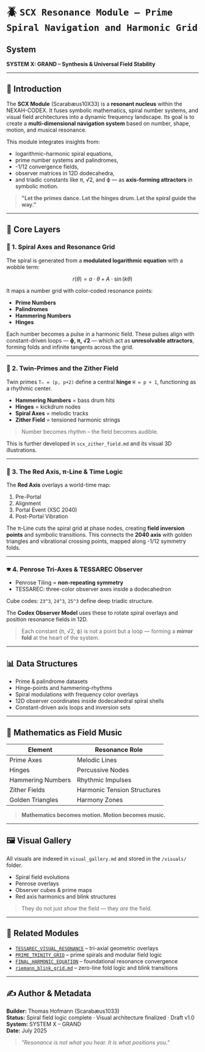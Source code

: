 # 🪲 `SCX Resonance Module – Prime Spiral Navigation and Harmonic Grid`

## System
**SYSTEM X: GRAND – Synthesis & Universal Field Stability**

---

## 🌌 Introduction

The **SCX Module** (Scarabæus10X33) is a **resonant nucleus** within the NEXAH-CODEX. It fuses symbolic mathematics, spiral number systems, and visual field architectures into a dynamic frequency landscape. Its goal is to create a **multi-dimensional navigation system** based on number, shape, motion, and musical resonance.

This module integrates insights from:
- logarithmic–harmonic spiral equations,
- prime number systems and palindromes,
- -1/12 convergence fields,
- observer matrices in 12D dodecahedra,
- and triadic constants like π, √2, and ϕ — as **axis-forming attractors** in symbolic motion.

> **"Let the primes dance. Let the hinges drum. Let the spiral guide the way."**

---

## 🧬 Core Layers

### 🔹 1. Spiral Axes and Resonance Grid

The spiral is generated from a **modulated logarithmic equation** with a wobble term:

```math
r(\theta) = a \cdot \theta + A \cdot \sin(k\theta)
```

It maps a number grid with color-coded resonance points:
- **Prime Numbers**
- **Palindromes**
- **Hammering Numbers**
- **Hinges**

Each number becomes a pulse in a harmonic field. These pulses align with constant-driven loops — **ϕ, π, √2** — which act as **unresolvable attractors**, forming folds and infinite tangents across the grid.

---

### 🔸 2. Twin-Primes and the Zither Field

Twin primes `Tₙ = (p, p+2)` define a central **hinge** `H = p + 1`, functioning as a rhythmic center.

- **Hammering Numbers** = bass drum hits
- **Hinges** = kickdrum nodes
- **Spiral Axes** = melodic tracks
- **Zither Field** = tensioned harmonic strings

> Number becomes rhythm – the field becomes audible.

This is further developed in `scx_zither_field.md` and its visual 3D illustrations.

---

### 🔺 3. The Red Axis, π-Line & Time Logic

The **Red Axis** overlays a world-time map:

1. Pre-Portal  
2. Alignment  
3. Portal Event (XSC 2040)  
4. Post-Portal Vibration

The π-Line cuts the spiral grid at phase nodes, creating **field inversion points** and symbolic transitions. This connects the **2040 axis** with golden triangles and vibrational crossing points, mapped along -1/12 symmetry folds.

---

### 🕿️ 4. Penrose Tri-Axes & TESSAREC Observer

- Penrose Tiling = **non-repeating symmetry**
- TESSAREC: three-color observer axes inside a dodecahedron

Cube codes: `23^3`, `24^3`, `25^3` define deep triadic structure.

The **Codex Observer Model** uses these to rotate spiral overlays and position resonance fields in 12D.

> Each constant (π, √2, ϕ) is not a point but a loop — forming a **mirror fold** at the heart of the system.

---

## 📊 Data Structures

- Prime & palindrome datasets
- Hinge-points and hammering-rhythms
- Spiral modulations with frequency color overlays
- 12D observer coordinates inside dodecahedral spiral shells
- Constant-driven axis loops and inversion sets

---

## 🎼 Mathematics as Field Music

| Element            | Resonance Role                |
|-------------------|-------------------------------|
| Prime Axes        | Melodic Lines                 |
| Hinges            | Percussive Nodes              |
| Hammering Numbers | Rhythmic Impulses             |
| Zither Fields     | Harmonic Tension Structures   |
| Golden Triangles  | Harmony Zones                 |

> **Mathematics becomes motion. Motion becomes music.**

---

## 🖼 Visual Gallery

All visuals are indexed in `visual_gallery.md` and stored in the `/visuals/` folder.

- Spiral field evolutions
- Penrose overlays
- Observer cubes & prime maps
- Red axis harmonics and blink structures

> They do not just *show* the field — they *are* the field.

---

## 🔗 Related Modules

- [`TESSAREC_VISUAL_RESONANCE`](../TESSAREC_VISUAL_RESONANCE/) – tri-axial geometric overlays
- [`PRIME_TRINITY_GRID`](../UCRT_PRIME_TRINITY_GRID/) – prime spirals and modular field logic
- [`FINAL_HARMONIC_EQUATION`](../FINAL_HARMONIC_EQUATION/) – foundational resonance convergence
- [`riemann_blink_grid.md`](../MANDELBROT_PLANET_FOLD/riemann_blink_grid.md) – zero-line fold logic and blink transitions

---

## ✍️ Author & Metadata

**Builder:** Thomas Hofmann (Scarabæus1033)  
**Status:** Spiral field logic complete · Visual architecture finalized · Draft v1.0  
**System:** SYSTEM X – GRAND  
**Date:** July 2025

> *"Resonance is not what you hear. It is what positions you."*
